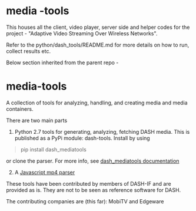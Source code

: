 # media -tools

This houses all the client, video player, server side and helper codes for 
the project - "Adaptive Video Streaming Over Wireless Networks".

Refer to the python/dash_tools/README.md for more details on how to run, collect
results etc.


Below section inherited from the parent repo -

# media-tools
A collection of tools for analyzing, handling, and creating media and media
containers.

There are two main parts

1. Python 2.7 tools for generating, analyzing, fetching DASH media. This is
published as a PyPi module: dash-tools. Install by using

> pip install dash_mediatools

or clone the parser. For more info, see
[dash_mediatools documentation](python/README.rst)

2. A [Javascript mp4 parser](javascript/README.md)


These tools have been contributed by members of DASH-IF and are provided as is.
They are not to be seen as reference software for DASH.

The contributing companies are (this far):
MobiTV and Edgeware
